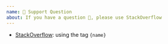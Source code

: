 ```yaml
---
name: 🤔 Support Question
about: If you have a question 💬, please use StackOverflow
---
```


* [StackOverflow][so]: using the tag `{name}`

[so]: https://stackoverflow.com/questions/tagged/{name}
